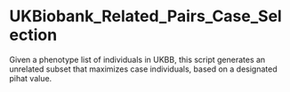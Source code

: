 # UKBiobank_Related_Pairs_Case_Selection
Given a phenotype list of individuals in UKBB, this script generates an unrelated subset that maximizes case individuals, based on a designated pihat value.

